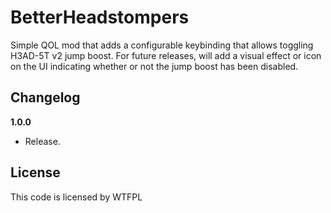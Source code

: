 # BetterHeadstompers

Simple QOL mod that adds a configurable keybinding that allows toggling H3AD-5T v2 jump boost.
For future releases, will add a visual effect or icon on the UI indicating whether or not the jump boost has been disabled.

## Changelog

**1.0.0**

* Release.

## License
This code is licensed by WTFPL
